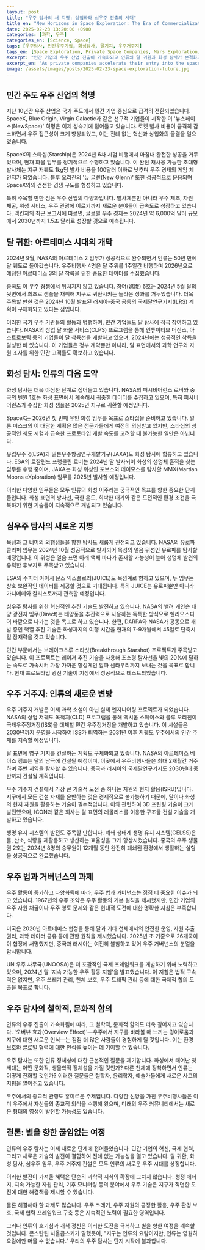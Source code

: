 ```yaml
---
layout: post
title: "우주 탐사의 새 지평: 상업화와 심우주 진출의 시대"
title_en: "New Horizons in Space Exploration: The Era of Commercialization and Deep Space Ventures"
date: 2025-02-23 13:20:00 +0900
categories: [과학, 우주]
categories_en: [Science, Space]
tags: [우주탐사, 민간우주기업, 화성탐사, 달기지, 우주거주지]
tags_en: [Space Exploration, Private Space Companies, Mars Exploration, Lunar Base, Space Habitats]
excerpt: "민간 기업의 우주 산업 진출이 가속화되고 인류의 달 귀환과 화성 탐사가 본격화되는 가운데, 심우주 탐사와 우주 거주지 개발의 현황과 미래 전망을 살펴봅니다."
excerpt_en: "As private companies accelerate their entry into the space industry and humanity's return to the Moon and Mars exploration intensifies, we examine the current state and future prospects of deep space exploration and space habitat development."
image: /assets/images/posts/2025-02-23-space-exploration-future.jpg
---
```


<div class="post-content-ko" markdown="1">
  
## 민간 주도 우주 산업의 혁명

지난 10년간 우주 산업은 국가 주도에서 민간 기업 중심으로 급격히 전환되었습니다. SpaceX, Blue Origin, Virgin Galactic과 같은 선구적 기업들이 시작한 이 '뉴스페이스(NewSpace)' 혁명은 이제 성숙기에 접어들고 있습니다. 로켓 발사 비용이 급격히 감소하면서 우주 접근성이 크게 향상되었고, 이는 전례 없는 혁신과 상업화의 물결을 일으켰습니다.

SpaceX의 스타십(Starship)은 2024년 6차 시험 비행에서 마침내 완전한 성공을 거두었으며, 현재 화물 임무를 정기적으로 수행하고 있습니다. 이 완전 재사용 가능한 초대형 발사체는 지구 저궤도 1kg당 발사 비용을 100달러 이하로 낮추며 우주 경제의 게임 체인저가 되었습니다. 블루 오리진의 '뉴 글렌(New Glenn)' 또한 성공적으로 운용되며 SpaceX와의 건전한 경쟁 구도를 형성하고 있습니다.

특히 주목할 만한 점은 우주 산업의 다양화입니다. 발사체뿐만 아니라 우주 제조, 자원 채굴, 위성 서비스, 우주 관광에 이르기까지 새로운 분야들이 급속도로 성장하고 있습니다. 맥킨지의 최근 보고서에 따르면, 글로벌 우주 경제는 2024년 약 6,000억 달러 규모에서 2030년까지 1.5조 달러로 성장할 것으로 예측됩니다.

## 달 귀환: 아르테미스 시대의 개막

2024년 9월, NASA의 아르테미스 2 임무가 성공적으로 완수되면서 인류는 50년 만에 달 궤도로 돌아갔습니다. 우주비행사 4명은 달 주위를 1주일간 비행하며 2026년으로 예정된 아르테미스 3의 달 착륙을 위한 중요한 데이터를 수집했습니다.

중국도 이 우주 경쟁에서 뒤처지지 않고 있습니다. 창어(嫦娥) 6호는 2024년 5월 달의 뒷면에서 최초로 샘플을 채취해 지구로 귀환시키는 놀라운 성과를 거두었습니다. 더욱 주목할 만한 것은 2024년 10월 발표된 러시아-중국 공동의 국제달연구기지(ILRS) 계획이 구체화되고 있다는 점입니다.

이러한 국가 우주 기관들의 활동과 병행하여, 민간 기업들도 달 탐사에 적극 참여하고 있습니다. NASA의 상업 달 화물 서비스(CLPS) 프로그램을 통해 인튜이티브 머신스, 아스트로보틱 등의 기업들이 달 착륙선을 개발하고 있으며, 2024년에는 성공적인 착륙을 달성한 바 있습니다. 이 기업들은 정부 계약뿐만 아니라, 달 표면에서의 과학 연구와 자원 조사를 위한 민간 고객들도 확보하고 있습니다.

## 화성 탐사: 인류의 다음 도약

화성 탐사는 더욱 야심찬 단계로 접어들고 있습니다. NASA의 퍼시비어런스 로버와 중국의 텐원 1호는 화성 표면에서 계속해서 귀중한 데이터를 수집하고 있으며, 특히 퍼시비어런스가 수집한 화성 샘플은 2025년 지구로 귀환할 예정입니다.

SpaceX는 2026년 첫 번째 유인 화성 임무를 목표로 스타십을 준비하고 있습니다. 일론 머스크의 이 대담한 계획은 많은 전문가들에게 여전히 의심받고 있지만, 스타십의 성공적인 궤도 시험과 급속한 프로토타입 개발 속도를 고려할 때 불가능한 일만은 아닙니다.

유럽우주국(ESA)과 일본우주항공연구개발기구(JAXA)도 화성 탐사에 합류하고 있습니다. ESA의 로잘린드 프랭클린 로버는 2024년 말 발사되어 화성의 생명체 흔적을 찾는 임무를 수행 중이며, JAXA는 화성 위성인 포보스와 데이모스를 탐사할 MMX(Martian Moons eXploration) 임무를 2025년 발사할 예정입니다.

이러한 다양한 임무들은 모두 인류의 화성 이주라는 궁극적인 목표를 향한 중요한 단계들입니다. 화성 표면의 방사선, 극한 온도, 희박한 대기와 같은 도전적인 환경 조건을 극복하기 위한 기술들이 지속적으로 개발되고 있습니다.

## 심우주 탐사의 새로운 지평

목성과 그 너머의 외행성들을 향한 탐사도 새롭게 진전되고 있습니다. NASA의 유로파 클리퍼 임무는 2024년 10월 성공적으로 발사되어 목성의 얼음 위성인 유로파를 탐사할 예정입니다. 이 위성은 얼음 표면 아래 액체 바다가 존재할 가능성이 높아 생명체 발견의 유력한 후보지로 주목받고 있습니다.

ESA의 주피터 아이시 문스 익스플로러(JUICE)도 목성계로 향하고 있으며, 두 임무는 상호 보완적인 데이터를 제공할 것으로 기대됩니다. 특히 JUICE는 유로파뿐만 아니라 가니메데와 칼리스토까지 관측할 예정입니다.

심우주 탐사를 위한 혁신적인 추진 기술도 발전하고 있습니다. NASA의 밸려 개인슨 태양 광전지 임무(Direct)는 태양풍을 추진력으로 사용하는 독특한 방식으로 헬리오스피어 바깥으로 나가는 것을 목표로 하고 있습니다. 한편, DARPA와 NASA가 공동으로 개발 중인 핵열 추진 기술은 화성까지의 여행 시간을 현재의 7-9개월에서 45일로 단축시킬 잠재력을 갖고 있습니다.

민간 부문에서는 브레이크스루 스타샷(Breakthrough Starshot) 프로젝트가 주목받고 있습니다. 이 프로젝트는 레이저 추진 기술을 사용해 초소형 탐사선을 빛의 20%에 달하는 속도로 가속시켜 가장 가까운 항성계인 알파 센타우리까지 보내는 것을 목표로 합니다. 현재 프로토타입 광선 기술이 지상에서 성공적으로 테스트되었습니다.

## 우주 거주지: 인류의 새로운 변방

우주 거주지 개발은 이제 과학 소설이 아닌 실제 엔지니어링 프로젝트가 되었습니다. NASA의 상업 저궤도 목적지(CLD) 프로그램을 통해 엑시옴 스페이스와 블루 오리진이 국제우주정거장(ISS)을 대체할 민간 우주정거장을 개발하고 있습니다. 이 시설들은 2030년까지 운영을 시작하여 ISS가 퇴역하는 2031년 이후 저궤도 우주에서의 인간 주재를 지속할 예정입니다.

달 표면에 영구 기지를 건설하는 계획도 구체화되고 있습니다. NASA의 아르테미스 베이스 캠프는 달의 남극에 건설될 예정이며, 이곳에서 우주비행사들은 최대 2개월간 거주하며 주변 지역을 탐사할 수 있습니다. 중국과 러시아의 국제달연구기지도 2030년대 중반까지 건설될 계획입니다.

우주 거주지 건설에서 가장 큰 기술적 도전 중 하나는 자원의 현지 활용(ISRU)입니다. 지구에서 모든 건설 자재를 운반하는 것은 경제적으로 불가능하기 때문에, 달이나 화성의 현지 자원을 활용하는 기술이 필수적입니다. 이와 관련하여 3D 프린팅 기술이 크게 발전했으며, ICON과 같은 회사는 달 표면의 레골리스를 이용한 구조물 건설 기술을 개발하고 있습니다.

생명 유지 시스템의 발전도 주목할 만합니다. 폐쇄 생태계 생명 유지 시스템(CELSS)은 물, 산소, 식량을 재활용하고 생산하는 효율성을 크게 향상시켰습니다. 중국의 우주 생물권 2호는 2024년 8명의 승무원이 12개월 동안 완전히 폐쇄된 환경에서 생활하는 실험을 성공적으로 완료했습니다.

## 우주 법과 거버넌스의 과제

우주 활동이 증가하고 다양화됨에 따라, 우주 법과 거버넌스는 점점 더 중요한 이슈가 되고 있습니다. 1967년의 우주 조약은 우주 활동의 기본 원칙을 제시했지만, 민간 기업의 우주 자원 채굴이나 우주 영토 문제와 같은 현대적 도전에 대한 명확한 지침은 부족합니다.

미국은 2020년 아르테미스 협정을 통해 달과 기타 천체에서의 안전한 운영, 자원 추출 권리, 과학 데이터 공유 등에 관한 원칙을 제시했습니다. 2025년 초 기준으로 26개국이 이 협정에 서명했지만, 중국과 러시아는 여전히 불참하고 있어 우주 거버넌스의 분열을 암시합니다.

UN 우주 사무국(UNOOSA)은 더 포괄적인 국제 프레임워크를 개발하기 위해 노력하고 있으며, 2024년 말 '지속 가능한 우주 활동 지침'을 발표했습니다. 이 지침은 법적 구속력은 없지만, 우주 쓰레기 관리, 천체 보호, 우주 트래픽 관리 등에 대한 국제적 합의 도출을 목표로 합니다.

## 우주 탐사의 철학적, 문화적 함의

인류의 우주 진출이 가속화됨에 따라, 그 철학적, 문화적 함의도 더욱 깊어지고 있습니다. '오버뷰 효과(Overview Effect)'—우주에서 지구를 바라볼 때 느끼는 경이로움과 지구에 대한 새로운 인식—는 점점 더 많은 사람들이 경험하게 될 것입니다. 이는 환경 보호와 글로벌 협력에 대한 인식을 높이는 데 기여할 수 있습니다.

우주 탐사는 또한 인류 정체성에 대한 근본적인 질문을 제기합니다. 화성에서 태어난 첫 세대는 어떤 문화적, 생물학적 정체성을 가질 것인가? 다른 천체에 정착하면서 인류는 어떻게 진화할 것인가? 이러한 질문들은 철학자, 윤리학자, 예술가들에게 새로운 사고의 지평을 열어주고 있습니다.

우주에서의 종교적 관행도 흥미로운 주제입니다. 다양한 신앙을 가진 우주비행사들은 이미 우주에서 자신들의 종교적 의식을 수행해 왔으며, 미래의 우주 커뮤니티에서는 새로운 형태의 영성이 발전할 가능성도 있습니다.

## 결론: 별을 향한 끊임없는 여정

인류의 우주 탐사는 이제 새로운 단계에 접어들었습니다. 민간 기업의 혁신, 국제 협력, 그리고 새로운 기술의 발전이 결합하여 전례 없는 가능성을 열고 있습니다. 달 귀환, 화성 탐사, 심우주 임무, 우주 거주지 건설은 모두 인류의 새로운 우주 시대를 상징합니다.

이러한 발전이 가져올 혜택은 단순히 과학적 지식의 확장에 그치지 않습니다. 청정 에너지, 지속 가능한 자원 관리, 기후 모니터링 등의 분야에서 우주 기술은 지구가 직면한 도전에 대한 해결책을 제시할 수 있습니다.

물론 해결해야 할 과제도 많습니다. 우주 쓰레기, 우주 자원의 공정한 활용, 우주 환경 보호, 국제 협력 프레임워크 구축 등은 지속적인 노력이 필요한 영역입니다.

그러나 인류의 호기심과 개척 정신은 이러한 도전을 극복하고 별을 향한 여정을 계속할 것입니다. 콘스탄틴 치올콥스키가 말했듯이, "지구는 인류의 요람이지만, 인류는 영원히 요람에만 머물 수 없습니다." 우리의 우주 탐사는 단지 시작에 불과합니다.
</div>

<div class="post-content-en" markdown="1" style="display: none;">
  
## The Revolution of Private-Led Space Industry

Over the past decade, the space industry has rapidly transitioned from government-led to private enterprise-centered. This 'NewSpace' revolution, initiated by pioneering companies like SpaceX, Blue Origin, and Virgin Galactic, is now entering maturity. As rocket launch costs have dramatically decreased, space accessibility has greatly improved, triggering an unprecedented wave of innovation and commercialization.

SpaceX's Starship finally achieved complete success in its 6th test flight in June 2024 and is now regularly performing cargo missions. This fully reusable super-heavy launch vehicle has become a game-changer for the space economy by lowering the cost of launching 1kg to low Earth orbit to under $100. Blue Origin's 'New Glenn' is also operating successfully, forming a healthy competitive structure with SpaceX.

Particularly noteworthy is the diversification of the space industry. New fields—from launch vehicles to space manufacturing, resource extraction, satellite services, and space tourism—are growing rapidly. According to a recent McKinsey report, the global space economy is projected to grow from approximately $600 billion in 2024 to $1.5 trillion by 2030.

## Return to the Moon: The Dawn of the Artemis Era

In September 2024, with the successful completion of NASA's Artemis 2 mission, humanity returned to lunar orbit for the first time in 50 years. Four astronauts flew around the Moon for a week, collecting important data for the Artemis 3 lunar landing scheduled for 2026.

China is not falling behind in this space race. Chang'e 6 achieved the remarkable feat of collecting samples from the far side of the Moon for the first time and returning them to Earth in May 2024. Even more notable is that the International Lunar Research Station (ILRS) plan, a joint Russia-China project announced in October 2024, is becoming more concrete.

In parallel with these national space agency activities, private companies are actively participating in lunar exploration. Through NASA's Commercial Lunar Payload Services (CLPS) program, companies like Intuitive Machines and Astrobotic are developing lunar landers and achieved successful landings in 2024. These companies are securing not only government contracts but also private customers for scientific research and resource surveys on the lunar surface.

## Mars Exploration: Humanity's Next Leap

Mars exploration is entering an even more ambitious phase. NASA's Perseverance rover and China's Tianwen-1 continue to collect valuable data on the Martian surface, with samples collected by Perseverance scheduled to return to Earth in 2025.

SpaceX is preparing Starship for its first crewed Mars mission targeted for 2026. Elon Musk's bold plan is still met with skepticism by many experts, but considering Starship's successful orbital tests and the rapid pace of prototype development, it is not impossible.

The European Space Agency (ESA) and the Japan Aerospace Exploration Agency (JAXA) are also joining Mars exploration. ESA's Rosalind Franklin rover was launched in late 2024 and is now performing its mission to search for traces of life on Mars, while JAXA is preparing to launch the MMX (Martian Moons eXploration) mission in 2025 to explore the Martian moons Phobos and Deimos.

All these diverse missions are important steps toward the ultimate goal of human settlement on Mars. Technologies to overcome challenging environmental conditions on the Martian surface, such as radiation, extreme temperatures, and thin atmosphere, are continuously being developed.

## New Horizons in Deep Space Exploration

Exploration toward Jupiter and beyond is also making new progress. NASA's Europa Clipper mission was successfully launched in October 2024 and is set to explore Europa, an icy moon of Jupiter. This moon is highly regarded as a promising candidate for discovering life due to the high possibility of a liquid ocean beneath its icy surface.

ESA's Jupiter Icy Moons Explorer (JUICE) is also heading toward the Jovian system, and the two missions are expected to provide complementary data. In particular, JUICE will observe not only Europa but also Ganymede and Callisto.

Innovative propulsion technologies for deep space exploration are also advancing. NASA's Vaughan Davidson Solar Electric Direct mission aims to venture beyond the heliosphere using the unique method of solar wind as propulsion. Meanwhile, nuclear thermal propulsion technology being jointly developed by DARPA and NASA has the potential to reduce travel time to Mars from the current 7-9 months to 45 days.

In the private sector, the Breakthrough Starshot project is gaining attention. This project aims to send miniature probes to the nearest stellar system, Alpha Centauri, by accelerating them to 20% of the speed of light using laser propulsion technology. Prototype lightbeam technology has already been successfully tested on Earth.

## Space Habitats: Humanity's New Frontier

The development of space habitats has now become an actual engineering project rather than science fiction. Through NASA's Commercial LEO Destinations (CLD) program, Axiom Space and Blue Origin are developing private space stations to replace the International Space Station (ISS). These facilities are scheduled to begin operation by 2030 to sustain human presence in low Earth orbit after the ISS retires in 2031.

Plans to build permanent bases on the lunar surface are also becoming concrete. NASA's Artemis Base Camp is planned for construction at the lunar south pole, where astronauts will be able to reside for up to two months and explore the surrounding areas. The International Lunar Research Station by China and Russia is also planned for construction by the mid-2030s.

One of the biggest technical challenges in building space habitats is In-Situ Resource Utilization (ISRU). Since it is economically impossible to transport all construction materials from Earth, technologies that utilize local resources on the Moon or Mars are essential. In this regard, 3D printing technology has greatly advanced, with companies like ICON developing technology to construct structures using lunar regolith.

The advancement of life support systems is also noteworthy. Closed Ecosystem Life Support Systems (CELSS) have greatly improved efficiency in recycling and producing water, oxygen, and food. China's Space Biosphere 2 successfully completed an experiment in August 2024 where eight crew members lived in a completely closed environment for 12 months.

## Challenges in Space Law and Governance

As space activities increase and diversify, space law and governance are becoming increasingly important issues. The 1967 Outer Space Treaty provided basic principles for space activities, but it lacks clear guidelines for modern challenges such as private company space resource extraction or space territory issues.

Through the 2020 Artemis Accords, the United States presented principles regarding safe operations on the Moon and other celestial bodies, rights to extract resources, and sharing of scientific data. As of early 2025, 26 countries have signed this accord, but China and Russia still have not participated, suggesting a division in space governance.

The United Nations Office for Outer Space Affairs (UNOOSA) is working to develop a more comprehensive international framework and released 'Guidelines for Sustainable Space Activities' in late 2024. Although these guidelines are not legally binding, they aim to build international consensus on issues such as space debris management, celestial body protection, and space traffic management.

## Philosophical and Cultural Implications of Space Exploration

As human ventures into space accelerate, their philosophical and cultural implications deepen. The 'Overview Effect'—the awe and new perception of Earth felt when viewing it from space—will be experienced by more and more people. This can contribute to raising awareness about environmental protection and global cooperation.

Space exploration also raises fundamental questions about human identity. What cultural and biological identity will the first generation born on Mars have? How will humanity evolve as it settles on other celestial bodies? These questions are opening new horizons of thought for philosophers, ethicists, and artists.

Religious practices in space are also an interesting topic. Astronauts with various faiths have already performed their religious rituals in space, and new forms of spirituality may develop in future space communities.

## Conclusion: An Endless Journey Toward the Stars

Human space exploration has now entered a new phase. The combination of private enterprise innovation, international cooperation, and the development of new technologies is opening unprecedented possibilities. Return to the Moon, Mars exploration, deep space missions, and space habitat construction all symbolize humanity's new space era.

The benefits of these developments extend beyond the expansion of scientific knowledge. Space technology can offer solutions to the challenges facing Earth in areas such as clean energy, sustainable resource management, and climate monitoring.

Of course, there are many challenges to overcome. Space debris, fair utilization of space resources, protection of the space environment, and building international cooperation frameworks are areas that require continuous effort.

However, human curiosity and pioneering spirit will overcome these challenges and continue the journey toward the stars. As Konstantin Tsiolkovsky said, "Earth is the cradle of humanity, but one cannot remain in the cradle forever." Our space exploration is just the beginning.
</div>

<script>
document.addEventListener('DOMContentLoaded', function() {
  // 언어 변경 감지 함수
  function updatePostLanguage() {
    const lang = localStorage.getItem('lang') || 'ko';
    console.log('[포스트] 언어 변경 감지:', lang);
    
    const koContent = document.querySelector('.post-content-ko');
    const enContent = document.querySelector('.post-content-en');
    
    // 콘텐츠 표시/숨김 전환
    if (lang === 'ko') {
      if(koContent) koContent.style.display = 'block';
      if(enContent) enContent.style.display = 'none';
    } else {
      if(koContent) koContent.style.display = 'none';
      if(enContent) enContent.style.display = 'block';
    }
  }
  
  // 초기 언어 설정
  updatePostLanguage();
  
  // 언어 변경 이벤트 리스너
  document.addEventListener('languageChanged', function(e) {
    console.log('[포스트] languageChanged 이벤트 감지:', e.detail?.language);
    updatePostLanguage();
  });
});
</script> 